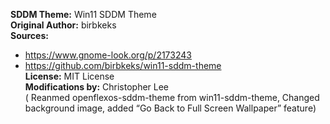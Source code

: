 **SDDM Theme:** Win11 SDDM Theme  
**Original Author:** birbkeks  
**Sources:**  
- https://www.gnome-look.org/p/2173243  
- https://github.com/birbkeks/win11-sddm-theme  
**License:** MIT License  
**Modifications by:** Christopher Lee  
( Reanmed openflexos-sddm-theme from win11-sddm-theme, Changed background image, added “Go Back to Full Screen Wallpaper” feature)
